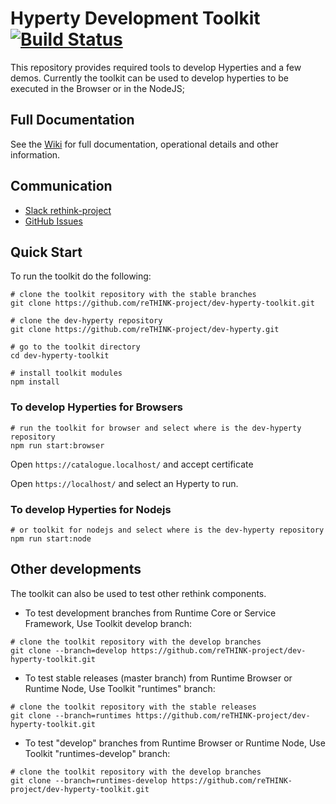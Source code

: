 
Hyperty Development Toolkit [![Build Status](https://travis-ci.org/reTHINK-project/dev-hyperty-toolkit.svg?branch=develop)](https://travis-ci.org/reTHINK-project/dev-hyperty-toolkit)
=========================

This repository provides required tools to develop Hyperties and a few demos. Currently the toolkit can be used to develop hyperties to be executed in the Browser or in the NodeJS;


## Full Documentation

See the [Wiki](https://github.com/reTHINK-project/dev-hyperty-toolkit/wiki) for full documentation, operational details and other information.

## Communication
 - [Slack rethink-project](https://rethink-project.slack.com)
 - [GitHub Issues](https://github.com/reTHINK-project/dev-hyperty-toolkit/issues)

## Quick Start

To run the toolkit do the following:

```shell
# clone the toolkit repository with the stable branches
git clone https://github.com/reTHINK-project/dev-hyperty-toolkit.git
```

```shell
# clone the dev-hyperty repository
git clone https://github.com/reTHINK-project/dev-hyperty.git

# go to the toolkit directory
cd dev-hyperty-toolkit

# install toolkit modules
npm install
```


### To develop Hyperties for Browsers

```shell
# run the toolkit for browser and select where is the dev-hyperty repository
npm run start:browser

```
Open `https://catalogue.localhost/` and accept certificate

Open `https://localhost/` and select an Hyperty to run.

### To develop Hyperties for Nodejs

```shell
# or toolkit for nodejs and select where is the dev-hyperty repository
npm run start:node
```

## Other developments

The toolkit can also be used to test other rethink components.

* To test development branches from Runtime Core or Service Framework, Use Toolkit develop branch:

```shell
# clone the toolkit repository with the develop branches
git clone --branch=develop https://github.com/reTHINK-project/dev-hyperty-toolkit.git
```

* To test stable releases (master branch) from Runtime Browser or Runtime Node, Use Toolkit "runtimes" branch:

```shell
# clone the toolkit repository with the stable releases
git clone --branch=runtimes https://github.com/reTHINK-project/dev-hyperty-toolkit.git
```

* To test "develop" branches from Runtime Browser or Runtime Node, Use Toolkit "runtimes-develop" branch:

```shell
# clone the toolkit repository with the develop branches
git clone --branch=runtimes-develop https://github.com/reTHINK-project/dev-hyperty-toolkit.git
```
